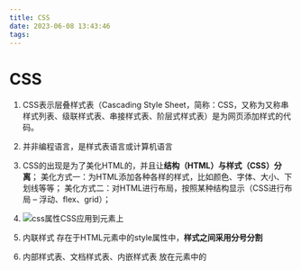 ```yaml
---
title: CSS
date: 2023-06-08 13:43:46
tags:
---
```


# CSS
1. CSS表示层叠样式表（Cascading Style Sheet，简称：CSS，又称为又称串样式列表、级联样式表、串接样式表、阶层式样式表）是为网页添加样式的代码。
2. 并非编程语言，是样式表语言或计算机语言
3. CSS的出现是为了美化HTML的，并且让**结构（HTML）与样式（CSS）分离**；
	美化方式一：为HTML添加各种各样的样式，比如颜色、字体、大小、下划线等等；
	美化方式二：对HTML进行布局，按照某种结构显示（CSS进行布局 – 浮动、flex、grid）；
4. 	![css属性](https://blog-images-1310572444.cos.ap-guangzhou.myqcloud.com/image-20230608134759699.png)CSS应用到元素上

1. 内联样式
	存在于HTML元素中的style属性中，**样式之间采用分号分割**
2. 内部样式表、文档样式表、内嵌样式表
	放在<head>元素中的<style>元素中
	在Vue的开发过程中，每个组件也会有一个style元素，和内部样式表非常的相似（原理并不相同）
3. 外部样式表
	独立文件，通过<link>元素引入进来
4. **@import**
	@import url(css文件地址);
	在<style>元素中导入其他CSS文件

## 文本
1. **text-decoration**
    设置文字的装饰线
    none
    underline
    overline
    line-through

2. **text-transform**
    设置文字大小写转换
    capitalize：(使…首字母大写, 资本化的意思)将每个单词的首字符变为大写
    uppercase：(大写字母)将每个单词的所有字符变为大写
    lowercase：(小写字母)将每个单词的所有字符变为小写
   none：没有任何影响

3. **text-indent**
	用于设置第一行缩进
	2em
	
4. **text-align**
	设置文本对其颜色
	MDN：定义行内内容（例如文字）如何相对它的块父元素对齐;
	常用值：left：左对齐；right：右对齐；center：正中间显示；justify：两端对齐

5. letter-spacing、word-spacing
	letter-spacing、word-spacing分别用于设置字母、单词之间的间距
	默认是0，可以设置为负数
	
## 字体
1. **font-size**
    设置文字的大小
    100px 、 50%

2. **font-family**
    设置文字字体名称，可设置多个
    可通过**@font-face** 指定的可以直接下载的字体

3. **font-weight**
    设置文字的粗细(重量)
    normal：400；bold：700

4. font-style
    normal、italic、oblique

5. **line-height**
    设置文本行高
    行高：两行文字基线之间的间距
    基线（baseline）：与小写字母x最底部对齐的线

  ![文本行高](https://blog-images-1310572444.cos.ap-guangzhou.myqcloud.com/image-20230608171128970.png)
	 应用实例：假设div中只有一行文字，如何让这行文字在div内部垂直居中
		让line-height等同于height

## 选择器
1. 通用选择器
	所有元素都会被选中
	用来给所有素性设置通用属性

2. 元素选择器
	元素的名称

3. 类选择器
	**.类名**

4. id选择器
	**#id**
	**唯一的，不能重复的**
	
5. 属性选择器
	拥有某一个属性[att]
	属性等于某个值[att=val]
	
6. 后代选择器

7. 伪元素选择器 **::before  ::after**
	用来给一个元素的内容前或后插入其他内容的东西	

## 盒子模型

## CSS继承-层叠-元素类型

## 定位 | position
### 静态定位 | static
1. 元素俺找 **normal flow** 布局
2. left 、 right、 top、 bottom没有任何作用


### 相对定位 | relative
1. 还在标准流布局
2. left 、 right、 top、 bottom被激活，相对自己的位置
3. 在不影响其他元素位置的前提下，对当前元素位置进行微调

### 固定定位 | fixed
1. 脱标，定位参照对象是视口(可视区域)
2. 主要设置一些不随画布移动的图标

### 绝对定位 | absolute
1. 脱标；参照对象是**最邻近的<u>定位祖先元素</u>，如果无则为视口**
2. **子绝父相**是因为相对定位没有脱离标准流，但是也能是最邻近的定位祖先元素

### fixed | absolute
1. **可以随意设置宽高**，不论是否是行内非替换元素
2. 宽高默认由内容决定

### 粘性定位 | sticky
1. 考虑兼容性问题，较新，不兼容IE
2. 相当于relativ和fixed的结合，当滚动到一定位置时，停留在视口位置
3. 相对于最近的滚动祖先包含视口的	

### z-index 
1. 仅对定位元素有效
2. 同一层级的比较
2. z-index越大，层叠越在上面；相等，写在后面的元素在上面

### 总结
![position定位总结](https://blog-images-1310572444.cos.ap-guangzhou.myqcloud.com/image-20230609110822255.png)

## 其他
### auto
1. 交给浏览器来处理，具体交给浏览器处理
2. 绝对定位中，top……设置为auto大概率是不会平分居中显示的

## 浮动 | float 
1. **float**: none  |  left  | right 
2. 脱离标准流，让元素靠左靠右(包含块)
3. **层叠关系：普通元素 < float < 定位元素**
4. 浮动元素之间不能层叠
5. 浮动元素不能和行内级内容层叠，否则内容将会被推出
6. **正在退出历史舞台，兼容性好，图文混排**

### 清除浮动
1. 还没看，后面再看一次


## 其他
1. 在书写代码中的换行符被浏览器解析会产生间隙
2. **将多个行内级元素中间的空格去除的方法**
	* 删除换行符
	* 将父元素的font-size设置为0 ，但是子元素需要设置回来
	* 浮动可以去除空袭
	* flex布局

## flex layout | 一维
### 理解
1. flexbox：弹性盒子
2. display：flex
3. 开启flex布局的元素叫**flex container**；flex container里面的直接子元素叫做**flex item**
4. 主轴、交叉轴(可变)

   ![flex布局模型](https://blog-images-1310572444.cos.ap-guangzhou.myqcloud.com/image-20230609215913006.png)
   
### container
1. **flex-direction**: 决定主轴方向
	* row-reverse | row | column | column-reverse
	
2. **flex-wrap**： flex-container单行还是多行显示
	* 元素最终展示的宽度和width有关系，但没有绝对的关系
	* flex-wrap: nowrap 单行显示
	* flex-wrap: wrap 多行显示
	* flex-wrap: wrap-reserve 多行显示，与wrap相比cross-start、cross-end相反
	
3. **flex-flow: flex-direction flex-wrap**

4. **justify-content**
	* 主轴对齐方式
	![对齐方式](https://blog-images-1310572444.cos.ap-guangzhou.myqcloud.com/image-20230610094741669.png)
	
5. **align-item**
	* 交叉轴对齐方式
	* 在flex布局中，normal和scratch的样式一样拉伸(height：auto)
	* 在设置具体高度后，不会进行拉伸
	![flex交叉轴对齐方式](https://blog-images-1310572444.cos.ap-guangzhou.myqcloud.com/image-20230610100943832.png)

6. **align-content** 少
	* 在交叉轴中多行中，类似主轴中的justify-content
	![align-content](https://blog-images-1310572444.cos.ap-guangzhou.myqcloud.com/image-20230610102839625.png)

### flex-item
1. order： 设置顺序，值越小越往后
2. flex-shlef:
3. **flex-grow**: 决定flex items如何扩展、拉伸，默认值:0
4. flex-shrink：决定flex items如何缩小，默认值：1
5. flex-basis
6. flex：缩写属性

### 其他

![布局问题](https://blog-images-1310572444.cos.ap-guangzhou.myqcloud.com/image-20230610105917292.png)

增加（列数-2）个span，虽然是无用元素，但是占据位置，没有给高度默认不显示高度可以达到相应效果

## 形变
### transform
1. 对行内级非替换元素无效
### transition
### animation
### vertical-align




## grid layout | 二维
### 理解
1. 兼容性不好

## 形变



## 元素居中方案

### absolute | fixed

1. 子绝父相，left、right、bottom、top都设置为0，margin设置为aotu，元素由宽高_143
2. **不存在兼容性问题**
   ![绝对定位元素居中](https://blog-images-1310572444.cos.ap-guangzhou.myqcloud.com/image-20230609113500652.png)
3. ![水平居中方案](C:\Users\86159\AppData\Roaming\Typora\typora-user-images\image-20230612113931709.png)

# 适配

1. 为什么需要适配

   各个移动端设备、屏幕尺寸、分辨率大小不一致

   让拥有不同屏幕大小的终端设备拥有一致的UI界面

2. 1px问题

3. 高清屏图片显式模糊问题

## 基础概念

1. **屏幕尺寸**

   屏幕对角线的长度，单位英寸

   1英寸 = 2.54厘米

2. **物理像素(设备像素)**

   设备屏幕上真实存在的像素点

   是屏幕设备像的最小单位

   每个物理像素由3个颜色像素构成

   每个物理像素可以表示2^24中颜色

3. **屏幕密度(PPI)**

   屏幕密度是指一个设备表面上存在的像素数量，他通常以每英寸多少像素来计算

   ![PPI计算](https://blog-images-1310572444.cos.ap-guangzhou.myqcloud.com/image-20230615134031238.png)

   ![Iphone6PPi](https://blog-images-1310572444.cos.ap-guangzhou.myqcloud.com/image-20230615134106819.png)

4. 物理分辨率

   物理分辨率是指纵横向上的物理像素点

   iphone6 屏幕分辨率为 **750 * 1334**

   分辨率小颗粒感明显

5. css像素

   ![](https://blog-images-1310572444.cos.ap-guangzhou.myqcloud.com/image-20230615134528402.png)
